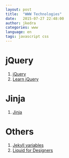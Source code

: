 ```yaml
---
layout: post
title:  "WWW Technologies"
date:   2015-07-27 22:48:00
author: jkedra
categories: www
language: en
tags: javascript css
---
```


# jQuery
1. [jQuery]
2. [Learn jQuery](http://learn.jquery.com/)

# Jinja
1. [Jinja]

# Others
1. [Jekyll variables](http://jekyllrb.com/docs/variables/)
2. [Liquid for Designers](https://github.com/Shopify/liquid/wiki/Liquid-for-Designers)

[jquery]:      https://jquery.com/
[jinja]:       http://jinja.pocoo.org/
[jekyll]:      http://jekyllrb.com
[jekyll-gh]:   https://github.com/jekyll/jekyll
[jekyll-help]: https://github.com/jekyll/jekyll-help
[liquid]:      http://liquidmarkup.org/
[textile]:     http://redcloth.org/textile
[md]:          http://daringfireball.net/projects/markdown/
[sass]:        http://sass-lang.com/guide
[sassref]:     http://sass-lang.com/documentation/file.SASS_REFERENCE.html
